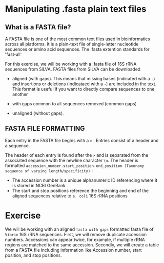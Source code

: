 # Manipulating .fasta plain text files #

## What is a FASTA file? ##
A FASTA file is one of the most common text files used in bioinformatics across all platforms. 
It is a plain-text file of single-letter nucleotide sequences or amino acid sequences. 
The .fasta extention standards for 'fast-all'

For this exercise, we will be working with a .fasta file of 16S rRNA sequences from SILVA. 
FASTA files from SILVA can be downloaded:

* aligned (with gaps). This means that missing bases (indicated with a `.`) and insertions or deletions (indicataed with a `-`) are included in the text. This format is useful if you want to directly compare sequences to one another

* with gaps common to all sequences removed (common gaps)

* unaligned (without gaps).

## FASTA FILE FORMATTING ##


Each entry in the FASTA file begins with a `>` . Entries consist of a header and a sequence. 

The header of each entry is found after the `>` and is separated from the associated sequence with the newline character `\n`. The header is formatted `accession_number.start_position.end_position (Taxonomy sequence of varying length/specificity)` :

* The accession number is a unique alphanumeric ID referencing where it is stored in NCBI GenBank
* The start and stop positions reference the beginning and end of the aligned sequences relative to `e. coli` 16S rRNA positions

# Exercise #
We will be working with an aligned `fasta with gaps` formatted fasta file of `Vibrio` 16S rRNA sequences. First, we will remove duplicate accession numbers. Accessions can appear twice, for example, if multiple rRNA regions are matched to the same accession. Secondly, we will create a table from a FASTA file including information like Accession number, start position, and stop positions.
